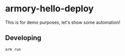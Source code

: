 # armory-hello-deploy

This is for demo purposes, let's show some automation!


## Developing
`arm run`
